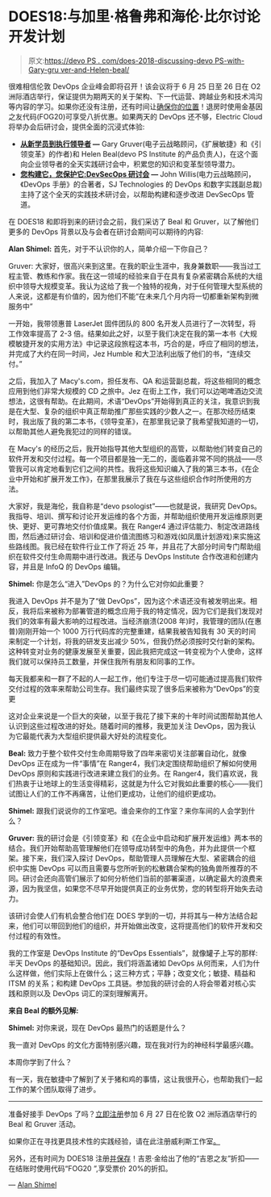# DOES18:与加里·格鲁弗和海伦·比尔讨论开发计划

> 原文:[https://devo PS . com/does-2018-discussing-devo PS-with-Gary-gru ver-and-Helen-beal/](https://devops.com/does-2018-discussing-devops-with-gary-gruver-and-helen-beal/)

很难相信伦敦 DevOps 企业峰会即将召开！该会议将于 6 月 25 日至 26 日在 O2 洲际酒店举行，保证提供为期两天的关于架构、下一代运营、跨越业务和技术鸿沟等内容的学习。如果你还没有注册，还有时间让[确保你的位置](https://events.itrevolution.com/eur/register/)！退房时使用金基因之友代码(FOG20)可享受八折优惠。如果两天的 DevOps 还不够，Electric Cloud 将举办会后研讨会，提供全面的沉浸式体验:

*   **[从新学员到执行领导者](https://www.eventbrite.co.uk/e/devops-workshop-from-new-learner-to-executive-leader-with-gary-gruver-and-devops-institute-tickets-45409188104) —** Gary Gruver(电子云战略顾问，《扩展敏捷》和《引领变革》的作者)和 Helen Beal(devo PS Institute 的产品负责人)，在这个面向企业领导者的全天实践研讨会中，积累您的知识和变革型领导潜力。
*   **[您构建它，您保护它:DevSecOps 研讨会](https://www.eventbrite.co.uk/e/you-build-it-you-secure-it-a-devsecops-workshop-with-john-willis-tickets-45211812749) —** John Willis(电力云战略顾问，《DevOps 手册》的合著者，SJ Technologies 的 DevOps 和数字实践副总裁)主持了这个全天的实践技术研讨会，以帮助构建和逐步改进 DevSecOps 管道。

在 DOES18 和即将到来的研讨会之前，我们采访了 Beal 和 Gruver，以了解他们更多的 DevOps 背景以及与会者在研讨会期间可以期待的内容:

**Alan Shimel:** 首先，对于不认识你的人，简单介绍一下你自己？

Gruver: 大家好，很高兴来到这里。在我的职业生涯中，我身兼数职——我当过工程主管、教练和作家。我在这一领域的经验来自于在具有复杂紧密耦合系统的大组织中领导大规模变革。我认为这给了我一个独特的视角，对于任何管理大型系统的人来说，这都是有价值的，因为他们不能“在未来几个月内将一切都重新架构到微服务中”

一开始，我带领惠普 LaserJet 固件团队的 800 名开发人员进行了一次转型，将工作效率提高了 2-3 倍。结果如此之好，以至于我们决定在我的第一本书《大规模敏捷开发的实用方法》中记录这段旅程这本书，巧合的是，呼应了相同的想法，并完成了大约在同一时间，Jez Humble 和大卫法利出版了他们的书，“连续交付。”

之后，我加入了 Macy's.com，担任发布、QA 和运营副总裁，将这些相同的概念应用到他们非常大规模的 CD 之旅中。Jez 在街上工作，我们可以边喝啤酒边交流想法，这很有帮助。在此期间，术语“DevOps”开始得到真正的关注，我意识到我是在大型、复杂的组织中真正帮助推广那些实践的少数人之一。在那次经历结束时，我出版了我的第二本书，《领导变革》，在那里我记录了我希望我知道的一切，以帮助其他人避免我犯过的同样的错误。

在 Macy's 的经历之后，我开始指导其他大型组织的高管，以帮助他们转变自己的软件开发和交付过程。每一个项目都是独一无二的，面临着非常不同的挑战——尽管我可以肯定地看到它们之间的共性。我将这些知识编入了我的第三本书，《在企业中开始和扩展开发工作》，在那里我展示了我在与这些组织合作时所使用的方法。

大家好，我是海伦，我自称是“devo psologist”——也就是说，我研究 DevOps。我指导、培训、撰写和讨论开发运维的各个方面，并帮助组织使用开发运维原则更快、更好、更可靠地交付价值成果。我在 Ranger4 通过评估能力、制定改进路线图，然后通过研讨会、培训和促进价值流图练习和游戏(如凤凰计划游戏)来实施这些路线图。我已经在软件行业工作了将近 25 年，并且花了大部分时间专门帮助组织在软件交付生命周期中进行改进。我还与 DevOps Institute 合作改进和创建内容，并且是 InfoQ 的 DevOps 编辑。

**Shimel:** 你是怎么“进入”DevOps 的？为什么它对你如此重要？

我进入 DevOps 并不是为了“做 DevOps”，因为这个术语还没有被发明出来。相反，我将后来被称为部署管道的概念应用于我的特定情况，因为它们是我们发现对我们的效率有最大影响的过程改进。当经济崩溃(2008 年)时，我管理的团队(在惠普)刚刚开始一个 1000 万行代码库的完整重建，结果我被告知我有 30 天的时间来制定一个计划，将我的研发支出减少 50%，但我仍然必须按时交付新的架构。这种转变对业务的健康发展至关重要，因此我把完成这一转变视为个人使命，这样我们就可以保持员工数量，并保住我所有朋友和同事的工作。

每天我都来和一群了不起的人一起工作，他们专注于尽一切可能通过提高我们软件交付过程的效率来帮助公司生存。我们最终实现了很多后来被称为“DevOps”的变更

这对企业来说是一个巨大的突破，以至于我花了接下来的十年时间试图帮助其他人认识到这些过程改进的好处。随着时间的推移，我更加关注 DevOps，因为我认为它最能代表为大型组织提供最大好处的流程变化。

**Beal:** 致力于整个软件交付生命周期导致了四年来密切关注部署自动化，就像 DevOps 正在成为一件“事情”在 Ranger4，我们决定围绕帮助组织了解如何使用 DevOps 原则和实践进行改进来建立我们的业务。在 Ranger4，我们喜欢说，我们热衷于让地球上的生活变得精彩，这就是为什么它对我如此重要的核心——我们试图让人们的工作不再痛苦，让他们更成功，让他们的组织更成功。

**Shimel:** 跟我们说说你的工作室吧。谁会来你的工作室？来你车间的人会学到什么？

**Gruver:** 我的研讨会是《引领变革》和《在企业中启动和扩展开发运维》两本书的结合。我们开始帮助高管理解他们在领导成功转型中的角色，并为此提供一个框架。接下来，我们深入探讨 DevOps，帮助管理人员理解在大型、紧密耦合的组织中实施 DevOps 可以而且需要与您所听到的松散耦合架构的独角兽所推荐的不同。研讨会还向高管们展示了如何分析他们当前的部署渠道，以确定最大的浪费来源，因为我坚信，如果您不尽早开始提供真正的业务优势，您的转型将开始失去动力。

该研讨会使人们有机会整合他们在 DOES 学到的一切，并将其与一种方法结合起来，他们可以带回到他们的组织，并开始做出改变，这将提高他们的软件开发和交付过程的有效性。

我的工作室是 DevOps Institute 的“DevOps Essentials”，就像罐子上写的那样:半天 DevOps 的基础知识。因此，我们将涵盖诸如 DevOps 从何而来，人们为什么这样做，他们实际上在做什么；这三种方式；平静；改变文化；敏捷、精益和 ITSM 的关系；和构建 DevOps 工具链。参加我的研讨会的人将会带着对核心实践和原则以及 DevOps 词汇的深刻理解离开。

**来自 Beal 的额外见解:**

**Shimel:** 对你来说，现在 DevOps 最热门的话题是什么？

我一直对 DevOps 的文化方面特别感兴趣，现在我对行为的神经科学最感兴趣。

本周你学到了什么？

有一天，我在敏捷中了解到了关于猪和鸡的事情，这让我很开心，也帮助我们一起工作的某个团队取得了进步。

* * *

准备好接手 DevOps 了吗？[立即注册](https://www.eventbrite.co.uk/e/devops-workshop-from-new-learner-to-executive-leader-with-gary-gruver-and-devops-institute-tickets-45409188104)参加 6 月 27 日在伦敦 O2 洲际酒店举行的 Beal 和 Gruver 活动。

如果你正在寻找更具技术性的实践经验，请在此注册威利斯工作室[。](https://www.eventbrite.co.uk/e/you-build-it-you-secure-it-a-devsecops-workshop-with-john-willis-tickets-45211812749)

另外，还有时间为 DOES18 注册[并保存](https://events.itrevolution.com/eur/register/)！吉恩·金给出了他的“吉恩之友”折扣——在结账时使用代码“FOG20 ”,享受票价 20%的折扣。

— [Alan Shimel](https://devops.com/author/ashimmy/)